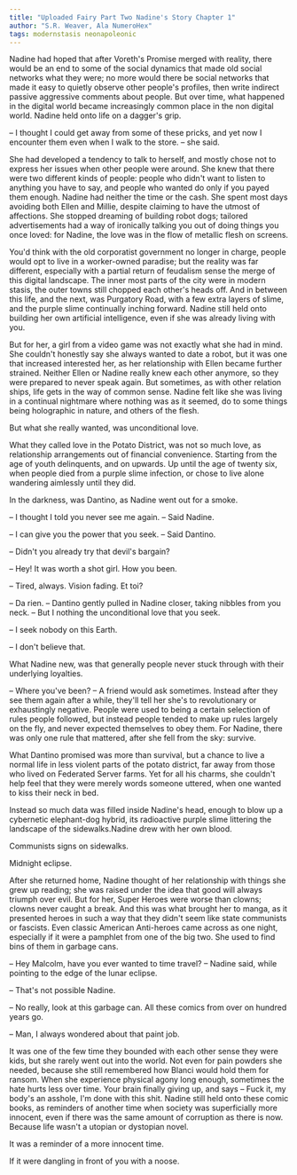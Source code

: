 ```yaml
---
title: "Uploaded Fairy Part Two Nadine's Story Chapter 1"
author: "S.R. Weaver, Ala NumeroHex"
tags: modernstasis neonapoleonic
---
```

Nadine had hoped that after Voreth's Promise merged with reality, there would be an end to some of the social dynamics that made old social networks what they were; no more would there be social networks that made it easy to quietly observe other people's profiles, then write indirect passive aggressive comments about people. But over time, what happened in the digital world became increasingly common place in the non digital world. Nadine held onto life on a dagger's grip.

– I thought I could get away from some of these pricks, and yet now I encounter them even when I walk to the store. – she said.

She had developed a tendency to talk to herself, and mostly chose not to express her issues when other people were around. She knew that there were two different kinds of people: people who didn't want to listen to anything you have to say, and people who wanted do only if you payed them enough. Nadine had neither the time or the cash. She spent most days avoiding both Ellen and Millie, despite claiming to have the utmost of affections. She stopped dreaming of building robot dogs; tailored advertisements had a way of ironically talking you out of doing things you once loved: for Nadine, the love was in the flow of metallic flesh on screens.

You'd think with the old corporatist government no longer in charge, people would opt to live in a worker-owned paradise; but the reality was far different, especially with a partial return of feudalism sense the merge of this digital landscape. The inner most parts of the city were in modern stasis, the outer towns still chopped each other's heads off. And in between this life, and the next, was Purgatory Road, with a few extra layers of slime, and the purple slime continually inching forward. Nadine still held onto building her own artificial intelligence, even if she was already living with you.

But for her, a girl from a video game was not exactly what she had in mind. She couldn't honestly say she always wanted to date a robot, but it was one that increased interested her, as her relationship with Ellen became further strained. Neither Ellen or Nadine really knew each other anymore, so they were prepared to never speak again. But sometimes, as with other relation ships, life gets in the way of common sense. Nadine felt like she was living in a continual nightmare where nothing was as it seemed, do to some things being holographic in nature, and others of the flesh.

But what she really wanted, was unconditional love.

What they called love in the Potato District, was not so much love, as relationship arrangements out of financial convenience. Starting from the age of youth delinquents, and on upwards. Up until the age of twenty six, when people died from a purple slime infection, or chose to live alone wandering aimlessly until they did.

In the darkness, was Dantino, as Nadine went out for a smoke.

– I thought I told you never see me again. – Said Nadine.

– I can give you the power that you seek. – Said Dantino.

– Didn't you already try that devil's bargain?

– Hey! It was worth a shot girl. How you been.

– Tired, always. Vision fading. Et toi?

– Da rien. – Dantino gently pulled in Nadine closer, taking nibbles from you neck. – But I nothing the unconditional love that you seek.

– I seek nobody on this Earth.

– I don't believe that.


What Nadine new, was that generally people never stuck through with their underlying loyalties.

– Where you've been? – A friend would ask sometimes. Instead after they see them again after a while, they'll tell her she's to revolutionary or exhaustingly negative. People were used to being a certain selection of rules people followed, but instead people tended to make up rules largely on the fly, and never expected themselves to obey them. For Nadine, there was only one rule that mattered, after she fell from the sky: survive.

What Dantino promised was more than survival, but a chance to live a normal life in less violent parts of the potato district, far away from those who lived on Federated Server farms. Yet for all his charms, she couldn't help feel that they were merely words someone uttered, when one wanted to kiss their neck in bed.

Instead so much data was filled inside Nadine's head, enough to blow up a cybernetic elephant-dog hybrid, its radioactive purple slime littering the landscape of the sidewalks.Nadine drew with her own blood.

Communists signs on sidewalks.

Midnight eclipse.

After she returned home, Nadine thought of her relationship with things she grew up reading; she was raised under the idea that good will always triumph over evil. But for her, Super Heroes were worse than clowns; clowns never caught a break. And this was what brought her to manga, as it presented heroes in such a way that they didn't seem like state communists or fascists. Even classic American Anti-heroes came across as one night, especially if it were a pamphlet from one of the big two. She used to find bins of them in garbage cans.

– Hey Malcolm, have you ever wanted to time travel? – Nadine said, while pointing to the edge of the lunar eclipse.

– That's not possible Nadine.

– No really, look at this garbage can. All these comics from over on hundred years go.

– Man, I always wondered about that paint job.

It was one of the few time they bounded with each other sense they were kids, but she rarely went out into the world. Not even for pain powders she needed, because she still remembered how Blanci would hold them for ransom. When she experience physical agony long enough, sometimes the hate hurts less over time. Your brain finally giving up, and says – Fuck it, my body's an asshole, I'm done with this shit. Nadine still held onto these comic books, as reminders of another time when society was superficially more innocent, even if there was the same amount of corruption as there is now. Because life wasn't a utopian or dystopian novel.

It was a reminder of a more innocent time.

If it were dangling in front of you with a noose.

